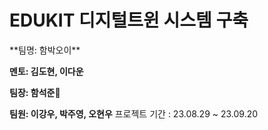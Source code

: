 <h1>EDUKIT 디지털트윈 시스템 구축</h1> 
**팀명: 함박오이**

**멘토: 김도현, 이다운**

**팀장: 함석준**🏅

**팀원: 이강우, 박주영, 오현우**
프로젝트 기간 : 23.08.29 ~ 23.09.20
